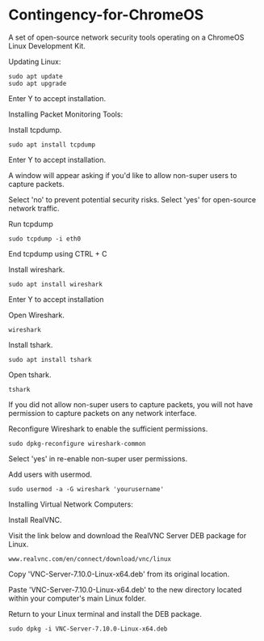# Contingency-for-ChromeOS
A set of open-source network security tools operating on a ChromeOS Linux Development Kit.

Updating Linux:

    sudo apt update
    sudo apt upgrade

Enter Y to accept installation.

Installing Packet Monitoring Tools:

Install tcpdump.

    sudo apt install tcpdump

Enter Y to accept installation.

A window will appear asking if you'd like to allow non-super users to capture packets.

Select 'no' to prevent potential security risks.
Select 'yes' for open-source network traffic.

Run tcpdump

    sudo tcpdump -i eth0

End tcpdump using CTRL + C

Install wireshark.

    sudo apt install wireshark

Enter Y to accept installation

Open Wireshark.

    wireshark

Install tshark.

    sudo apt install tshark

Open tshark.

    tshark

If you did not allow non-super users to capture packets, you will not have permission to capture packets on any network interface.

Reconfigure Wireshark to enable the sufficient permissions.

    sudo dpkg-reconfigure wireshark-common

Select 'yes' in re-enable non-super user permissions.

Add users with usermod. 

    sudo usermod -a -G wireshark 'yourusername'

Installing Virtual Network Computers:

Install RealVNC.

Visit the link below and download the RealVNC Server DEB package for Linux.

    www.realvnc.com/en/connect/download/vnc/linux

Copy 'VNC-Server-7.10.0-Linux-x64.deb' from its original location.

Paste 'VNC-Server-7.10.0-Linux-x64.deb' to the new directory located within your computer's main Linux folder.

Return to your Linux terminal and install the DEB package.

    sudo dpkg -i VNC-Server-7.10.0-Linux-x64.deb
    
